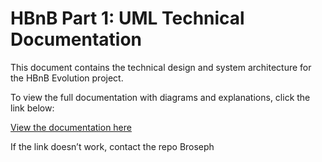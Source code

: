 # HBnB Part 1: UML Technical Documentation

This document contains the technical design and system architecture for the HBnB Evolution project.

To view the full documentation with diagrams and explanations, click the link below:

 [View the documentation here](https://docs.google.com/document/d/1L2x4a0NoOBENj2hHtpS8h6y0a2F0a1vKaW-aN8AmyqM/edit?usp=sharing)

If the link doesn’t work, contact the repo Broseph

